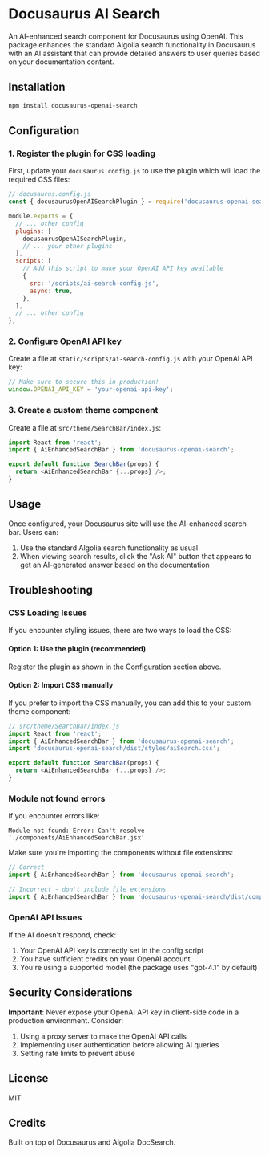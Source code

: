 # Docusaurus AI Search

An AI-enhanced search component for Docusaurus using OpenAI. This package enhances the standard Algolia search functionality in Docusaurus with an AI assistant that can provide detailed answers to user queries based on your documentation content.

## Installation

```bash
npm install docusaurus-openai-search
```

## Configuration

### 1. Register the plugin for CSS loading

First, update your `docusaurus.config.js` to use the plugin which will load the required CSS files:

```js
// docusaurus.config.js
const { docusaurusOpenAISearchPlugin } = require('docusaurus-openai-search');

module.exports = {
  // ... other config
  plugins: [
    docusaurusOpenAISearchPlugin,
    // ... your other plugins
  ],
  scripts: [
    // Add this script to make your OpenAI API key available
    {
      src: '/scripts/ai-search-config.js',
      async: true,
    },
  ],
  // ... other config
};
```

### 2. Configure OpenAI API key

Create a file at `static/scripts/ai-search-config.js` with your OpenAI API key:

```js
// Make sure to secure this in production!
window.OPENAI_API_KEY = 'your-openai-api-key';
```

### 3. Create a custom theme component

Create a file at `src/theme/SearchBar/index.js`:

```js
import React from 'react';
import { AiEnhancedSearchBar } from 'docusaurus-openai-search';

export default function SearchBar(props) {
  return <AiEnhancedSearchBar {...props} />;
}
```

## Usage

Once configured, your Docusaurus site will use the AI-enhanced search bar. Users can:

1. Use the standard Algolia search functionality as usual
2. When viewing search results, click the "Ask AI" button that appears to get an AI-generated answer based on the documentation

## Troubleshooting

### CSS Loading Issues

If you encounter styling issues, there are two ways to load the CSS:

#### Option 1: Use the plugin (recommended)
Register the plugin as shown in the Configuration section above.

#### Option 2: Import CSS manually
If you prefer to import the CSS manually, you can add this to your custom theme component:

```js
// src/theme/SearchBar/index.js
import React from 'react';
import { AiEnhancedSearchBar } from 'docusaurus-openai-search';
import 'docusaurus-openai-search/dist/styles/aiSearch.css';

export default function SearchBar(props) {
  return <AiEnhancedSearchBar {...props} />;
}
```

### Module not found errors

If you encounter errors like:

```
Module not found: Error: Can't resolve './components/AiEnhancedSearchBar.jsx'
```

Make sure you're importing the components without file extensions:

```js
// Correct
import { AiEnhancedSearchBar } from 'docusaurus-openai-search';

// Incorrect - don't include file extensions
import { AiEnhancedSearchBar } from 'docusaurus-openai-search/dist/components/AiEnhancedSearchBar';
```

### OpenAI API Issues

If the AI doesn't respond, check:

1. Your OpenAI API key is correctly set in the config script
2. You have sufficient credits on your OpenAI account
3. You're using a supported model (the package uses "gpt-4.1" by default)

## Security Considerations

**Important**: Never expose your OpenAI API key in client-side code in a production environment. Consider:

1. Using a proxy server to make the OpenAI API calls
2. Implementing user authentication before allowing AI queries
3. Setting rate limits to prevent abuse

## License

MIT

## Credits

Built on top of Docusaurus and Algolia DocSearch.
